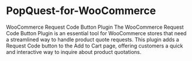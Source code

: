 # PopQuest-for-WooCommerce
WooCommerce Request Code Button Plugin  The WooCommerce Request Code Button Plugin is an essential tool for WooCommerce stores that need a streamlined way to handle product quote requests. This plugin adds a Request Code button to the Add to Cart page, offering customers a quick and interactive way to inquire about product quotations.
